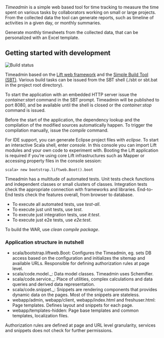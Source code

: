 *Timeadmin* is a simple web based tool for time tracking to measure the time spent
on various tasks by collaborators working on small or large projects.
From the collected data the tool can generate reports, such as
timeline of activities in a given day, or monthly summaries.

Generate monthly timesheets from the collected data, that can be personalized with
an Excel template.


## Getting started with development

![Build status](https://codeship.com/projects/4f07ee90-0c8c-0133-c466-26254b7e5948/status?branch=master "Build status")

Timeadmin based on the [Lift web framework](http://liftweb.net/) and the [Simple Build Tool (SBT)](http://www.scala-sbt.org/).
Various build tasks can be issued from the SBT shell (./sbt or sbt.bat in the project root directory).

To start the application with an embedded HTTP server issue the *container:start* command in the SBT prompt.
Timeadmin will be published to port 8080, and be available until the shell is closed or
the *container:stop* command is issued.

Before the start of the application, the dependency lookup and the compilation of the modified sources automatically happen.
To trigger the compilation manually, issue the *compile* command.

For IDE support, you can generate Eclipse project files with *eclipse*.
To start an interactive Scala shell, enter *console*. In this console
you can import Lift modules and your own code to experiment with.
Booting the Lift application is required if you’re using core Lift
infrastructures such as Mapper or accessing property files
in the console session:
```
scala> new bootstrap.liftweb.Boot().boot
```

Timeadmin has a multitude of automated tests.
Unit tests check functions and independent classes or small clusters of classes.
Integration tests check the appropriate connection with frameworks and libraries.
End-to-End tests check the features overall, from browser to database.

- To execute all automated tests, use _*test-all*_.
- To execute just unit tests, use *test*.
- To execute just integration tests, use *it:test*.
- To execute just e2e tests, use *e2e:test*.

To build the WAR, use *clean compile package*.


### Application structure in nutshell
- scala/bootstrap.liftweb.Boot:
Configures the Timeadmin, eg. sets DB access based on the configuration and initializes the sitemap and available URLs.
Responsible for defining authorization rules at page level.
- scala/code.model._:
Data model classes. Timeadmin uses Schemifier.
- scala/code.service._:
Place of utilities, complex calculations and data queries and derived data representation.
- scala/code.snippet._:
Snippets are rendering components that provides dynamic data on the pages. Most of the snippets are stateless.
- webapp/admin, webapp/client, webapp/index.html and freshuser.html:
Page templates. Defines layout and snippets for each page.
- webapp/templates-hidden:
Page base templates and common templates, localization files.

Authorization rules are defined at page and URL level granularity,
services and snippets does not check for further permissions.
